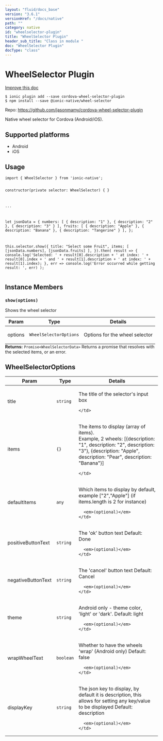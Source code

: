 ```yaml
---
layout: "fluid/docs_base"
version: "3.6.1"
versionHref: "/docs/native"
path: ""
category: native
id: "wheelselector-plugin"
title: "WheelSelector Plugin"
header_sub_title: "Class in module "
doc: "WheelSelector Plugin"
docType: "class"
---
```


<h1 class="api-title">WheelSelector Plugin</h1>

<a class="improve-v2-docs" href="http://github.com/driftyco/ionic-native/edit/master/src/@ionic-native/plugins/wheel-selector/index.ts#L58">
  Improve this doc
</a>






<pre><code class="nohighlight">$ ionic plugin add --save cordova-wheel-selector-plugin
$ npm install --save @ionic-native/wheel-selector
</code></pre>
<p>Repo:
  <a href="https://github.com/jasonmamy/cordova-wheel-selector-plugin">
    https://github.com/jasonmamy/cordova-wheel-selector-plugin
  </a>
</p>


<p>Native wheel selector for Cordova (Android/iOS).</p>




<h2>Supported platforms</h2>
<ul>
  <li>Android</li><li>iOS</li>
</ul>






<h2>Usage</h2>
<pre><code>import { WheelSelector } from &#39;ionic-native&#39;;


constructor(private selector: WheelSelector) { }

...

let jsonData = {
    numbers: [
     { description: &quot;1&quot; },
      { description: &quot;2&quot; },
      { description: &quot;3&quot; }
    ],
    fruits: [
      { description: &quot;Apple&quot; },
      { description: &quot;Banana&quot; },
      { description: &quot;Tangerine&quot; }
    ],
  };

  this.selector.show({
    title: &quot;Select some Fruit&quot;,
    items: [
      [jsonData.numbers],
      [jsonData.fruits]
    ],
  }).then(
    result =&gt; {
      console.log(&#39;Selected: &#39; + result[0].description + &#39; at index: &#39; + result[0].index
        + &#39; and &#39; + result[1].description + &#39; at index: &#39; + result[1].index);
    },
    err =&gt; console.log(&#39;Error occurred while getting result: &#39;, err)
    );
</code></pre>








<h2>Instance Members</h2>
<h3><a class="anchor" name="show" href="#show"></a><code>show(options)</code></h3>


Shows the wheel selector
<table class="table param-table" style="margin:0;">
  <thead>
  <tr>
    <th>Param</th>
    <th>Type</th>
    <th>Details</th>
  </tr>
  </thead>
  <tbody>
  <tr>
    <td>
      options</td>
    <td>
      <code>WheelSelectorOptions</code>
    </td>
    <td>
      <p>Options for the wheel selector</p>
</td>
  </tr>
  </tbody>
</table>

<div class="return-value" markdown="1">
  <i class="icon ion-arrow-return-left"></i>
  <b>Returns:</b> <code>Promise&lt;WheelSelectorData&gt;</code> Returns a promise that resolves with the selected items, or an error.
</div>





<h2><a class="anchor" name="WheelSelectorOptions" href="#WheelSelectorOptions"></a>WheelSelectorOptions</h2>

<table class="table param-table" style="margin:0;">
  <thead>
  <tr>
    <th>Param</th>
    <th>Type</th>
    <th>Details</th>
  </tr>
  </thead>
  <tbody>
  
  <tr>
    <td>
      title
    </td>
    <td>
      <code>string</code>
    </td>
    <td>
      <p>The title of the selector&#39;s input box</p>

      
    </td>
  </tr>
  
  <tr>
    <td>
      items
    </td>
    <td>
      <code>{}</code>
    </td>
    <td>
      <p>The items to display (array of items).<br>Example, 2 wheels: 
[{description: &quot;1&quot;, description: &quot;2&quot;, description: &quot;3&quot;}, 
{description: &quot;Apple&quot;, description: &quot;Pear&quot;, description: &quot;Banana&quot;}]</p>

      
    </td>
  </tr>
  
  <tr>
    <td>
      defaultItems
    </td>
    <td>
      <code>any</code>
    </td>
    <td>
      <p>Which items to display by default, example [&quot;2&quot;,&quot;Apple&quot;] (if items.length is 2 for instance)</p>

      <em>(optional)</em>
    </td>
  </tr>
  
  <tr>
    <td>
      positiveButtonText
    </td>
    <td>
      <code>string</code>
    </td>
    <td>
      <p>The &#39;ok&#39; button text
Default: Done</p>

      <em>(optional)</em>
    </td>
  </tr>
  
  <tr>
    <td>
      negativeButtonText
    </td>
    <td>
      <code>string</code>
    </td>
    <td>
      <p>The &#39;cancel&#39; button text
Default: Cancel</p>

      <em>(optional)</em>
    </td>
  </tr>
  
  <tr>
    <td>
      theme
    </td>
    <td>
      <code>string</code>
    </td>
    <td>
      <p>Android only - theme color, &#39;light&#39; or &#39;dark&#39;.
Default: light</p>

      <em>(optional)</em>
    </td>
  </tr>
  
  <tr>
    <td>
      wrapWheelText
    </td>
    <td>
      <code>boolean</code>
    </td>
    <td>
      <p>Whether to have the wheels &#39;wrap&#39; (Android only)
Default: false</p>

      <em>(optional)</em>
    </td>
  </tr>
  
  <tr>
    <td>
      displayKey
    </td>
    <td>
      <code>string</code>
    </td>
    <td>
      <p>The json key to display, by default it is description, this allows for setting any
key/value to be displayed
Default: description</p>

      <em>(optional)</em>
    </td>
  </tr>
  
  </tbody>
</table>





